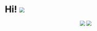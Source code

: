 # Hi! ![](https://komarev.com/ghpvc/?username=Simaant&color=red)

<p align="center">
	<img src="https://github-readme-stats.vercel.app/api/top-langs/?username=Simaant&layout=compact&langs_count=5&theme=tokyonight" />
	<img src="https://github-readme-stats.vercel.app/api?username=Simaant&show_icons=true&hide=prs,issues,contribs&line_height=30&theme=tokyonight" />
</p>




